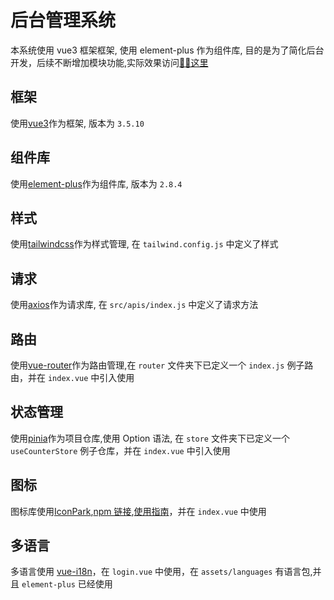 # 后台管理系统

本系统使用 vue3 框架框架, 使用 element-plus 作为组件库, 目的是为了简化后台开发，后续不断增加模块功能,实际效果访问[✋🏻这里](https://vue-background-management-system-7v8o.vercel.app)

## 框架

使用[vue3](https://v3.cn.vuejs.org/)作为框架, 版本为 `3.5.10`

## 组件库

使用[element-plus](https://element-plus.gitee.io/#/zh-CN)作为组件库, 版本为 `2.8.4`

## 样式

使用[tailwindcss](https://tailwindcss.com/)作为样式管理, 在 `tailwind.config.js` 中定义了样式

## 请求

使用[axios](https://axios-http.com/zh/docs/intro)作为请求库, 在 `src/apis/index.js` 中定义了请求方法

## 路由

使用[vue-router](https://router.vuejs.org/)作为路由管理,在 `router` 文件夹下已定义一个 `index.js` 例子路由，并在 `index.vue` 中引入使用

## 状态管理

使用[pinia](https://pinia.vuejs.org/)作为项目仓库,使用 Option 语法, 在 `store` 文件夹下已定义一个 `useCounterStore` 例子仓库，并在 `index.vue` 中引入使用

## 图标

图标库使用[IconPark](https://iconpark.oceanengine.com/official),[npm 链接](https://www.npmjs.com/package/@icon-park/vue-next),[使用指南](https://bytedance.larkoffice.com/wiki/wikcnrOVHCJQ4V3a7mDvmLjrePf)，并在 `index.vue` 中使用

## 多语言

多语言使用 [vue-i18n](https://kazupon.github.io/vue-i18n/)，在 `login.vue` 中使用，在 `assets/languages` 有语言包,并且 `element-plus` 已经使用
